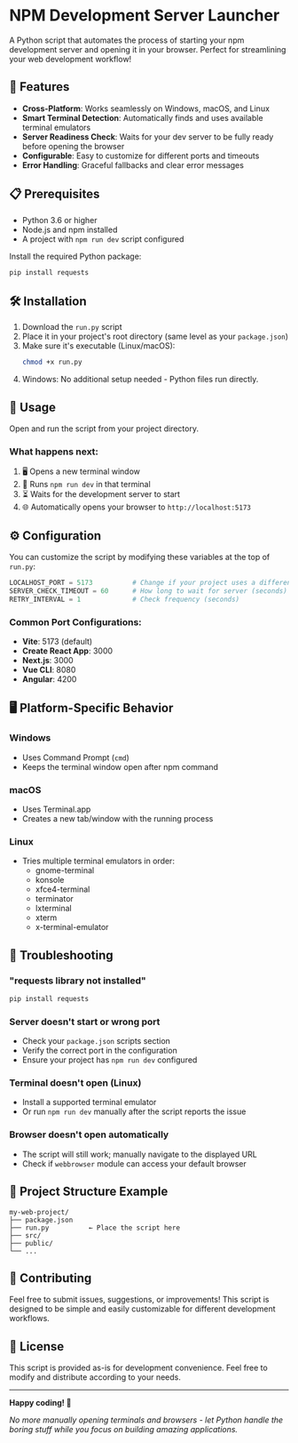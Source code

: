 # NPM Development Server Launcher

A Python script that automates the process of starting your npm development server and opening it in your browser. Perfect for streamlining your web development workflow!

## 🚀 Features

- **Cross-Platform**: Works seamlessly on Windows, macOS, and Linux
- **Smart Terminal Detection**: Automatically finds and uses available terminal emulators
- **Server Readiness Check**: Waits for your dev server to be fully ready before opening the browser
- **Configurable**: Easy to customize for different ports and timeouts
- **Error Handling**: Graceful fallbacks and clear error messages

## 📋 Prerequisites

- Python 3.6 or higher
- Node.js and npm installed
- A project with `npm run dev` script configured

Install the required Python package:
```bash
pip install requests
```

## 🛠️ Installation

1. Download the `run.py` script
2. Place it in your project's root directory (same level as your `package.json`)
3. Make sure it's executable (Linux/macOS):
   ```bash
   chmod +x run.py
   ```
4. Windows: No additional setup needed - Python files run directly.

## 🎯 Usage

Open and run the script from your project directory.

### What happens next:
1. 🖥️ Opens a new terminal window
2. 🏃 Runs `npm run dev` in that terminal
3. ⏳ Waits for the development server to start
4. 🌐 Automatically opens your browser to `http://localhost:5173`

## ⚙️ Configuration

You can customize the script by modifying these variables at the top of `run.py`:

```python
LOCALHOST_PORT = 5173          # Change if your project uses a different port
SERVER_CHECK_TIMEOUT = 60      # How long to wait for server (seconds)
RETRY_INTERVAL = 1             # Check frequency (seconds)
```

### Common Port Configurations:
- **Vite**: 5173 (default)
- **Create React App**: 3000
- **Next.js**: 3000
- **Vue CLI**: 8080
- **Angular**: 4200

## 🖥️ Platform-Specific Behavior

### Windows
- Uses Command Prompt (`cmd`)
- Keeps the terminal window open after npm command

### macOS
- Uses Terminal.app
- Creates a new tab/window with the running process

### Linux
- Tries multiple terminal emulators in order:
  - gnome-terminal
  - konsole
  - xfce4-terminal
  - terminator
  - lxterminal
  - xterm
  - x-terminal-emulator

## 🔧 Troubleshooting

### "requests library not installed"
```bash
pip install requests
```

### Server doesn't start or wrong port
- Check your `package.json` scripts section
- Verify the correct port in the configuration
- Ensure your project has `npm run dev` configured

### Terminal doesn't open (Linux)
- Install a supported terminal emulator
- Or run `npm run dev` manually after the script reports the issue

### Browser doesn't open automatically
- The script will still work; manually navigate to the displayed URL
- Check if `webbrowser` module can access your default browser

## 📁 Project Structure Example

```
my-web-project/
├── package.json
├── run.py          ← Place the script here
├── src/
├── public/
└── ...
```

## 🤝 Contributing

Feel free to submit issues, suggestions, or improvements! This script is designed to be simple and easily customizable for different development workflows.

## 📝 License

This script is provided as-is for development convenience. Feel free to modify and distribute according to your needs.

---

**Happy coding! 🎉**

*No more manually opening terminals and browsers - let Python handle the boring stuff while you focus on building amazing applications.*

